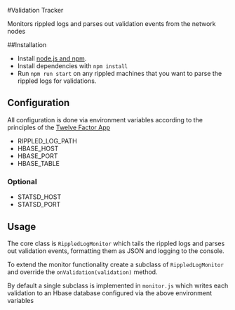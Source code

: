 #Validation Tracker

Monitors rippled logs and parses out validation events from the network nodes

##Installation

- Install [node.js and npm](http://nodejs.org/).
- Install dependencies with `npm install`
- Run `npm run start` on any rippled machines that you want to parse the rippled logs for validations.

## Configuration

All configuration is done via environment variables according to the principles of the [Twelve Factor App](http://12factor.net/)

- RIPPLED_LOG_PATH
- HBASE_HOST
- HBASE_PORT
- HBASE_TABLE

### Optional

- STATSD_HOST
- STATSD_PORT

## Usage

The core class is `RippledLogMonitor` which tails the rippled logs and parses out
validation events, formatting them as JSON and logging to the console.

To extend the monitor functionality create a subclass of `RippledLogMonitor` and
override the `onValidation(validation)` method.

By default a single subclass is implemented in `monitor.js` which writes each validation
to an Hbase database configured via the above environment variables

